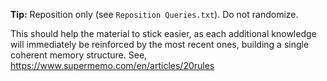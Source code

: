 **Tip:** Reposition only (see `Reposition Queries.txt`). Do not randomize.

This should help the material to stick easier, as each additional knowledge
will immediately be reinforced by the most recent ones, building a single
coherent memory structure. See, <https://www.supermemo.com/en/articles/20rules>
